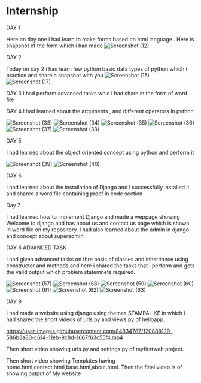 # Internship
DAY 1

Here on day one i had learn to make forms based on html language .
Here is snapshot of the form which i had made 
![Screenshot (12)](https://user-images.githubusercontent.com/84834787/119617802-ceef8780-be1f-11eb-91dc-8794a591920c.png)



DAY 2

Today on day 2 i had learn few python basic data types of python which i practice and share a snapshot with you
![Screenshot (15)](https://user-images.githubusercontent.com/84834787/119794375-1dbb2100-bef5-11eb-8b9b-bfe543e73eb4.png)
![Screenshot (17)](https://user-images.githubusercontent.com/84834787/119794389-20b61180-bef5-11eb-901d-9431f9362afd.png)


DAY 3
I had perform advanced tasks whic i had share in the form of word file


DAY 4 
I had learned about the arguments , and different operators in python

![Screenshot (33)](https://user-images.githubusercontent.com/84834787/120355852-4ee68780-c321-11eb-8939-149d720a8f15.png)
![Screenshot (34)](https://user-images.githubusercontent.com/84834787/120355861-50b04b00-c321-11eb-8c77-5f04eff9c319.png)
![Screenshot (35)](https://user-images.githubusercontent.com/84834787/120355868-527a0e80-c321-11eb-8bd7-ad49305820aa.png)
![Screenshot (36)](https://user-images.githubusercontent.com/84834787/120355879-5443d200-c321-11eb-8f4b-f13a3d2c2d5a.png)
![Screenshot (37)](https://user-images.githubusercontent.com/84834787/120355889-57d75900-c321-11eb-8fd1-8aa4c5877e26.png)
![Screenshot (38)](https://user-images.githubusercontent.com/84834787/120355896-5a39b300-c321-11eb-84cd-f3b6f10627df.png)

DAY 5 

I had learned about the object oriented concept using python and perform it 


![Screenshot (39)](https://user-images.githubusercontent.com/84834787/120356716-4478bd80-c322-11eb-8122-f0059bf6ad3a.png)
![Screenshot (40)](https://user-images.githubusercontent.com/84834787/120356724-45a9ea80-c322-11eb-838f-5c20f39b38d0.png)





DAY 6


I had learned about the installation of Django and i successfully installed it and shared a word file containing proof in code section





Day 7 


I had learned how to implement Django and made a weppage showing Welcome to django and has about us and contact us page which is shown in word file on my repository.
I had also learned about the admin in django and concept about superadmin.



DAY 8   ADVANCED TASK 

I had given advanced tasks on thre basis of classes and inheritance using constructor and methods and here i shared the tasks that i perform and gets the valid output which problem statemnets required.


![Screenshot (57)](https://user-images.githubusercontent.com/84834787/120842659-9f145280-c58a-11eb-89cb-7f1c492d99ab.png)
![Screenshot (58)](https://user-images.githubusercontent.com/84834787/120842663-a2a7d980-c58a-11eb-808f-9da7f76575d0.png)
![Screenshot (59)](https://user-images.githubusercontent.com/84834787/120842694-aa677e00-c58a-11eb-9ee0-5983bd64bd17.png)
![Screenshot (60)](https://user-images.githubusercontent.com/84834787/120842699-acc9d800-c58a-11eb-9b16-064650fd331f.png)
![Screenshot (61)](https://user-images.githubusercontent.com/84834787/120842702-ae939b80-c58a-11eb-81aa-d00d21e8d122.png)
![Screenshot (62)](https://user-images.githubusercontent.com/84834787/120842712-b05d5f00-c58a-11eb-9cfb-05484185f9d8.png)
![Screenshot (63)](https://user-images.githubusercontent.com/84834787/120842719-b2272280-c58a-11eb-96df-ca916c76d6d0.png)





DAY 9 



I had made a website using django using themes STAMPALIKE in which i had shared the short videos of urls.py and views.py of helloapp.





https://user-images.githubusercontent.com/84834787/120888129-586b3a80-c614-11eb-9c8d-1667f63c55f4.mp4



Then short video showing urls.py and settings.py of myfirstweb project.




Then short video showing Templates having home.html,contact.html,base.html,about.html.
Then the final video is of showing output of My website



